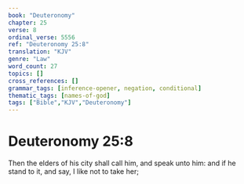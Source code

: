 ```yaml
---
book: "Deuteronomy"
chapter: 25
verse: 8
ordinal_verse: 5556
ref: "Deuteronomy 25:8"
translation: "KJV"
genre: "Law"
word_count: 27
topics: []
cross_references: []
grammar_tags: [inference-opener, negation, conditional]
thematic_tags: [names-of-god]
tags: ["Bible","KJV","Deuteronomy"]
---
```


# Deuteronomy 25:8

Then the elders of his city shall call him, and speak unto him: and if he stand to it, and say, I like not to take her;
